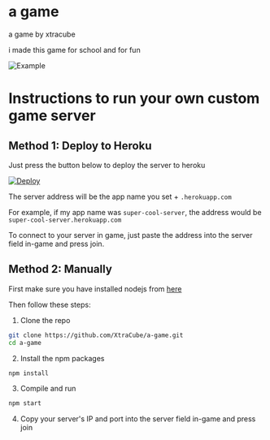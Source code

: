 # a game
a game by xtracube

i made this game for school and for fun

![Example](https://media.discordapp.net/attachments/816969327504392243/841344054632906762/unknown.png "Example")

# Instructions to run your own custom game server

## Method 1: Deploy to Heroku
Just press the button below to deploy the server to heroku

[![Deploy](https://www.herokucdn.com/deploy/button.svg)](https://heroku.com/deploy)

The server address will be the app name you set + `.herokuapp.com`

For example, if my app name was `super-cool-server`, the address would be `super-cool-server.herokuapp.com`

To connect to your server in game, just paste the address into the server field in-game and press join.

## Method 2: Manually

First make sure you have installed nodejs from [here](https://nodejs.org/en/download/current/)

Then follow these steps:

1. Clone the repo
```sh
git clone https://github.com/XtraCube/a-game.git
cd a-game
```
2. Install the npm packages
```sh
npm install
```
3. Compile and run
```sh
npm start
```
4. Copy your server's IP and port into the server field in-game and press join

